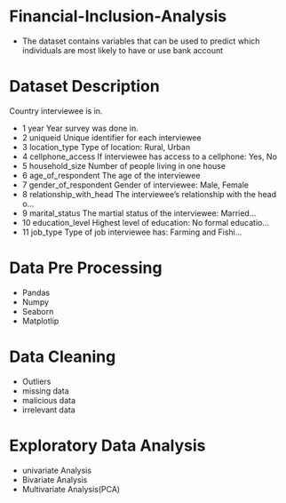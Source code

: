 # Financial-Inclusion-Analysis
* The dataset contains variables that can be used to predict which individuals are most likely  to have or use bank account
# Dataset Description
Country interviewee is in.
* 1	year	Year survey was done in.
* 2	uniqueid	Unique identifier for each interviewee
* 3	location_type	Type of location: Rural, Urban
* 4	cellphone_access	If interviewee has access to a cellphone: Yes, No
* 5	household_size	Number of people living in one house
* 6	age_of_respondent	The age of the interviewee
* 7	gender_of_respondent	Gender of interviewee: Male, Female
* 8	relationship_with_head	The interviewee’s relationship with the head o...
* 9	marital_status	The martial status of the interviewee: Married...
* 10	education_level	Highest level of education: No formal educatio...
* 11	job_type	Type of job interviewee has: Farming and Fishi...
# Data Pre Processing
* Pandas
* Numpy
* Seaborn
* Matplotlip
# Data Cleaning
* Outliers
* missing data
* malicious data
* irrelevant data
# Exploratory Data Analysis
* univariate Analysis
* Bivariate Analysis
* Multivariate Analysis(PCA)
